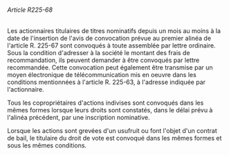 ###### Article R225-68

Les actionnaires titulaires de titres nominatifs depuis un mois au moins à la date de l'insertion de l'avis de convocation prévue au premier alinéa de l'article R. 225-67 sont convoqués à toute assemblée par lettre ordinaire. Sous la condition d'adresser à la société le montant des frais de recommandation, ils peuvent demander à être convoqués par lettre recommandée. Cette convocation peut également être transmise par un moyen électronique de télécommunication mis en oeuvre dans les conditions mentionnées à l'article R. 225-63, à l'adresse indiquée par l'actionnaire.

Tous les copropriétaires d'actions indivises sont convoqués dans les mêmes formes lorsque leurs droits sont constatés, dans le délai prévu à l'alinéa précédent, par une inscription nominative.

Lorsque les actions sont grevées d'un usufruit ou font l'objet d'un contrat de bail, le titulaire du droit de vote est convoqué dans les mêmes formes et sous les mêmes conditions.

